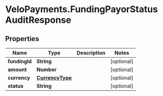 # VeloPayments.FundingPayorStatusAuditResponse

## Properties

Name | Type | Description | Notes
------------ | ------------- | ------------- | -------------
**fundingId** | **String** |  | [optional] 
**amount** | **Number** |  | [optional] 
**currency** | [**CurrencyType**](CurrencyType.md) |  | [optional] 
**status** | **String** |  | [optional] 


